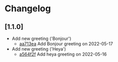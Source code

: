 # Changelog

## \[1.1.0]

- Add new greeting ('Bonjour')
  - [aa713ea](https://github.com/kylesmartin/covector-monorepo.git/commit/aa713ea7fa46c33706f08e5e81d9d0083efc2c9a) Add Bonjour greeting on 2022-05-17
- Add new greeting ('Heya')
  - [a564f2f](https://github.com/kylesmartin/covector-monorepo.git/commit/a564f2f2a8dd6946a0696cb1bfbf944ef567a928) Add heya greeting on 2022-05-16

